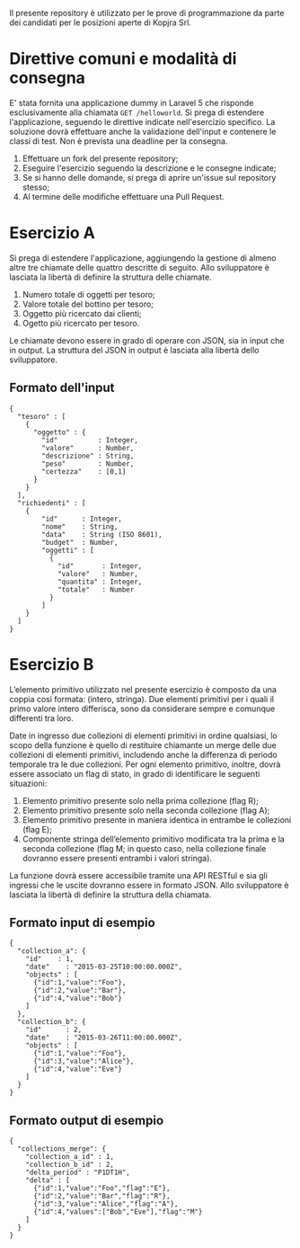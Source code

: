 Il presente repository è utilizzato per le prove di programmazione da parte dei candidati per le posizioni aperte di Kopjra Srl.

# Direttive comuni e modalità di consegna

E' stata fornita una applicazione dummy in Laravel 5 che risponde esclusivamente alla chiamata `GET /helloworld`. Si prega di estendere l'applicazione, seguendo le direttive indicate nell'esercizio specifico. La soluzione dovrà effettuare anche la validazione dell'input e contenere le classi di test. Non è prevista una deadline per la consegna.

1. Effettuare un fork del presente repository;
1. Eseguire l'esercizio seguendo la descrizione e le consegne indicate;
1. Se si hanno delle domande, si prega di aprire un'issue sul repository stesso;
1. Al termine delle modifiche effettuare una Pull Request.

# Esercizio A
Si prega di estendere l'applicazione, aggiungendo la gestione di almeno altre tre chiamate delle quattro descritte di seguito. Allo sviluppatore è lasciata la libertà di definire la struttura delle chiamate.

1. Numero totale di oggetti per tesoro;
1. Valore totale del bottino per tesoro;
1. Oggetto più ricercato dai clienti;
1. Ogetto più ricercato per tesoro.

Le chiamate devono essere in grado di operare con JSON, sia in input che in output. La struttura del JSON in output è lasciata alla libertà dello sviluppatore.

## Formato dell'input

    {
      "tesoro" : [
        {
      	  "oggetto" : {
            "id"          : Integer,
            "valore"      : Number,
            "descrizione" : String,
            "peso"        : Number,
            "certezza"    : [0,1]
          }
        }
      ],
      "richiedenti" : [
        {
        	"id"      : Integer,
            "nome"    : String,
        	"data"    : String (ISO 8601),
        	"budget"  : Number,
        	"oggetti" : [
        	  {
      	    	"id"       : Integer,
      	    	"valore"   : Number,
        	  	"quantita" : Integer,
        	  	"totale"   : Number
        	  }
        	]
        }
      ]
    }

# Esercizio B

L’elemento primitivo utilizzato nel presente esercizio è composto da una coppia così formata: (intero, stringa). Due elementi primitivi per i quali il primo valore intero differisca, sono da considerare sempre e comunque differenti tra loro.

Date in ingresso due collezioni di elementi primitivi in ordine qualsiasi, lo scopo della funzione è quello di restituire chiamante un merge delle due collezioni di elementi primitivi, includendo anche la differenza di periodo temporale tra le due collezioni. Per ogni elemento primitivo, inoltre, dovrà essere associato un flag di stato, in grado di identificare le seguenti situazioni:

1. Elemento primitivo presente solo nella prima collezione (flag R);
1. Elemento primitivo presente solo nella seconda collezione (flag A);
1. Elemento primitivo presente in maniera identica in entrambe le collezioni (flag E);
1. Componente stringa dell’elemento primitivo modificata tra la prima e la seconda collezione (flag M; in questo caso, nella collezione finale dovranno essere presenti entrambi i valori stringa).

La funzione dovrà essere accessibile tramite una API RESTful e sia gli ingressi che le uscite dovranno essere in formato JSON. Allo sviluppatore è lasciata la libertà di definire la struttura della chiamata.

## Formato input di esempio
    {
      "collection_a": {
      	"id"    : 1,
      	"date"    : "2015-03-25T10:00:00.000Z",
      	"objects" : [
          {"id":1,"value":"Foo"},
          {"id":2,"value":"Bar"},
          {"id":4,"value":"Bob"}
        ]
      },
      "collection_b": {
      	"id"      : 2,
      	"date"    : "2015-03-26T11:00:00.000Z",
      	"objects" : [
          {"id":1,"value":"Foo"},
          {"id":3,"value":"Alice"},
          {"id":4,"value":"Eve"}
      	]
      }
    }

## Formato output di esempio
    {
      "collections_merge": {
        "collection_a_id" : 1,
        "collection_b_id" : 2,
        "delta_period" : "P1DT1H",
        "delta" : [
          {"id":1,"value":"Foo","flag":"E"},
          {"id":2,"value":"Bar","flag":"R"},
          {"id":3,"value":"Alice","flag":"A"},
          {"id":4,"values":["Bob","Eve"],"flag":"M"}
        ]
      }
    }
